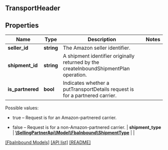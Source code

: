 ## TransportHeader

## Properties

Name | Type | Description | Notes
------------ | ------------- | ------------- | -------------
**seller_id** | **string** | The Amazon seller identifier. |
**shipment_id** | **string** | A shipment identifier originally returned by the createInboundShipmentPlan operation. |
**is_partnered** | **bool** | Indicates whether a putTransportDetails request is for a partnered carrier.

Possible values:

* true – Request is for an Amazon-partnered carrier.

* false – Request is for a non-Amazon-partnered carrier. |
**shipment_type** | [**\SellingPartnerApi\Model\FbaInbound\ShipmentType**](ShipmentType.md) |  |

[[FbaInbound Models]](../) [[API list]](../../Api) [[README]](../../../README.md)

